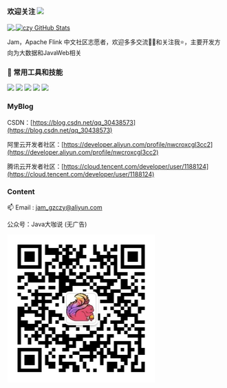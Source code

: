 ### 欢迎关注  <img src="https://raw.githubusercontent.com/MartinHeinz/MartinHeinz/master/wave.gif" width="30px">

<a href="https://github.com/czy006">
  <img align="center" src="https://github-readme-stats.vercel.app/api/top-langs/?username=czy006&hide=css&langs_count=3" />
</a>

<a href="https://github.com/czy006">
  <img align="center" src="https://github-readme-stats.vercel.app/api?username=czy006&show_icons=true&line_height=27&count_private=true" alt="czy GitHub Stats" />
</a>

Jam，Apache Flink 中文社区志愿者，欢迎多多交流👏🏻和关注我⭐️，主要开发方向为大数据和JavaWeb相关

###  🔧 常用工具和技能

![](https://img.shields.io/badge/OS-Linux-informational?style=flat&logo=linux&logoColor=white&color=2bbc8a)
![](https://img.shields.io/badge/Editor-IntelliJ_IDEA-informational?style=flat&logo=intellij-idea&logoColor=white&color=2bbc8a)
![](https://img.shields.io/badge/Code-Java-informational?style=flat&logo=java&logoColor=white&color=2bbc8a)
![](https://img.shields.io/badge/Code-Scala-informational?style=flat&logo=scala&logoColor=white&color=2bbc8a)
![](https://img.shields.io/badge/Code-JavaScript-informational?style=flat&logo=javascript&logoColor=white&color=2bbc8a)


### MyBlog

CSDN：[https://blog.csdn.net/qq_30438573](https://blog.csdn.net/qq_30438573)

阿里云开发者社区：[https://developer.aliyun.com/profile/nwcroxcgl3cc2](https://developer.aliyun.com/profile/nwcroxcgl3cc2)

腾讯云开发者社区：[https://cloud.tencent.com/developer/user/1188124](https://cloud.tencent.com/developer/user/1188124)

### Content

📫 Email : jam_gzczy@aliyun.com

公众号：Java大咖说
(无广告)

![bigdata_talk](./img/bigdata_talk.jpg)
